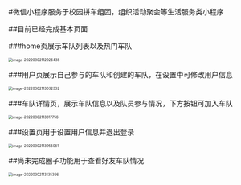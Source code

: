 #微信小程序服务于校园拼车组团，组织活动聚会等生活服务类小程序

##目前已经完成基本页面

###home页展示车队列表以及热门车队

<img src="..\photos\image-20220302112926438.png" alt="image-20220302112926438" style="zoom:50%;" />

###用户页展示自己参与的车队和创建的车队，在设置中可修改用户信息

<img src="..\photos\image-20220302113032332.png" alt="image-20220302113032332" style="zoom:50%;" />

###车队详情页，展示车队信息以及队员参与情况，下方按钮可加入车队

<img src="..\photos\image-20220302113817756.png" alt="image-20220302113817756" style="zoom:50%;" />

###设置页用于设置用户信息并退出登录

<img src="..\photos\image-20220302113955061.png" alt="image-20220302113955061" style="zoom:50%;" />

##尚未完成圈子功能用于查看好友车队情况

<img src="..\photos\image-20220302113135366.png" alt="image-20220302113135366" style="zoom:50%;" />

